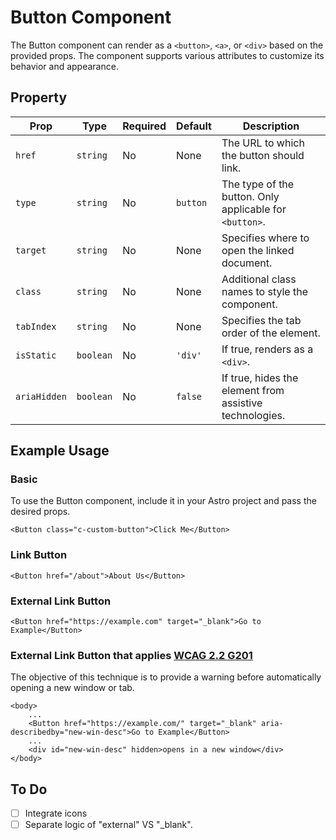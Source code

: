 # Button Component


The Button component can render as a `<button>`, `<a>`, or `<div>` based on the provided props. The component supports various attributes to customize its behavior and appearance.

## Property

| Prop         | Type     | Required | Default | Description                                           |
|--------------|----------|----------|---------|-------------------------------------------------------|
| `href`       | `string` | No       | None    | The URL to which the button should link.               |
| `type`       | `string` | No       | `button`| The type of the button. Only applicable for `<button>`.|
| `target`     | `string` | No       | None    | Specifies where to open the linked document.           |
| `class`      | `string` | No       | None    | Additional class names to style the component.         |
| `tabIndex`   | `string` | No       | None    | Specifies the tab order of the element.                |
| `isStatic`   | `boolean`| No       | `'div'` | If true, renders as a `<div>`.                         |
| `ariaHidden` | `boolean`| No       | `false` | If true, hides the element from assistive technologies. |

## Example Usage

### Basic

To use the Button component, include it in your Astro project and pass the desired props.

```astro
<Button class="c-custom-button">Click Me</Button>
```

### Link Button

```astro
<Button href="/about">About Us</Button>
```

### External Link Button

```astro
<Button href="https://example.com" target="_blank">Go to Example</Button>
```

### External Link Button that applies [WCAG 2.2 G201]

The objective of this technique is to provide a warning before automatically opening a new window or tab.

```astro
<body>
    ...
    <Button href="https://example.com/" target="_blank" aria-describedby="new-win-desc">Go to Example</Button>
	...
	<div id="new-win-desc" hidden>opens in a new window</div>
</body>
```

## To Do

- [ ] Integrate icons
- [ ] Separate logic of "external" VS "_blank".

[WCAG 2.2 G201]: https://www.w3.org/WAI/WCAG22/Techniques/general/G201
